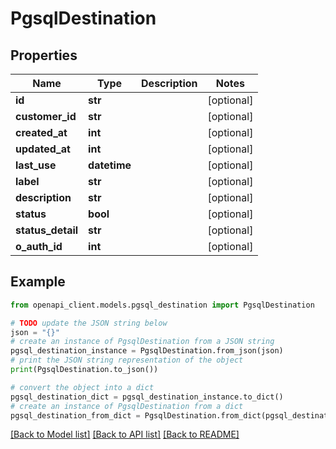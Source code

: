 # PgsqlDestination


## Properties

Name | Type | Description | Notes
------------ | ------------- | ------------- | -------------
**id** | **str** |  | [optional] 
**customer_id** | **str** |  | [optional] 
**created_at** | **int** |  | [optional] 
**updated_at** | **int** |  | [optional] 
**last_use** | **datetime** |  | [optional] 
**label** | **str** |  | [optional] 
**description** | **str** |  | [optional] 
**status** | **bool** |  | [optional] 
**status_detail** | **str** |  | [optional] 
**o_auth_id** | **int** |  | [optional] 

## Example

```python
from openapi_client.models.pgsql_destination import PgsqlDestination

# TODO update the JSON string below
json = "{}"
# create an instance of PgsqlDestination from a JSON string
pgsql_destination_instance = PgsqlDestination.from_json(json)
# print the JSON string representation of the object
print(PgsqlDestination.to_json())

# convert the object into a dict
pgsql_destination_dict = pgsql_destination_instance.to_dict()
# create an instance of PgsqlDestination from a dict
pgsql_destination_from_dict = PgsqlDestination.from_dict(pgsql_destination_dict)
```
[[Back to Model list]](../README.md#documentation-for-models) [[Back to API list]](../README.md#documentation-for-api-endpoints) [[Back to README]](../README.md)



